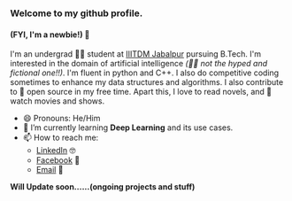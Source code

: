 ### Welcome to my github profile. 
#### (FYI, I'm a newbie!) 👋

I'm an undergrad :man_student: student at [IIITDM Jabalpur](https://www.iiitdmj.ac.in/) pursuing B.Tech. I'm interested in the domain of artificial intelligence *(:scientist: not the hyped and fictional one!!)*. I'm fluent in python and C++. I also do competitive coding sometimes to enhance my data structures and algorithms. I also contribute to :vulcan_salute: open source in my free time. Apart this, I love to read novels, and :star_struck:	watch movies and shows.

<!--
**avats-dev/avats-dev** is a ✨ _special_ ✨ repository because its `README.md` (this file) appears on your GitHub profile.

Here are some ideas to get you started:

- 🔭 I’m currently working on ...
- 🌱 I’m currently learning ...
- 👯 I’m looking to collaborate on ...
- 🤔 I’m looking for help with ...
- 💬 Ask me about ...
- 📫 How to reach me: ...
- 😄 Pronouns: ...
- ⚡ Fun fact: ...
-->

- 😄 Pronouns: He/Him
- 🌱 I’m currently learning **Deep Learning** and its use cases.
- 📫 How to reach me:
     * [LinkedIn](https://www.linkedin.com/in/avats-dev/) :nerd_face:	
     * [Facebook](https://www.facebook.com/aditya.vats.1401/) :metal:	
     * [Email](mailto:avats.dev@gmail.com) :call_me_hand:	
     
 **Will Update soon......(ongoing projects and stuff)**
     
     


